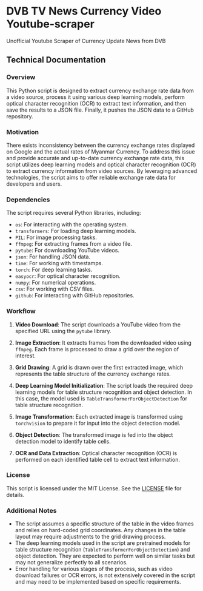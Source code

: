 # DVB TV News Currency Video Youtube-scraper
Unofficial Youtube Scraper of Currency Update News from DVB

## Technical Documentation

### Overview
This Python script is designed to extract currency exchange rate data from a video source, process it using various deep learning models, perform optical character recognition (OCR) to extract text information, and then save the results to a JSON file. Finally, it pushes the JSON data to a GitHub repository.

### Motivation
There exists inconsistency between the currency exchange rates displayed on Google and the actual rates of Myanmar Currency. To address this issue and provide accurate and up-to-date currency exchange rate data, this script utilizes deep learning models and optical character recognition (OCR) to extract currency information from video sources. By leveraging advanced technologies, the script aims to offer reliable exchange rate data for developers and users.

### Dependencies
The script requires several Python libraries, including:
- `os`: For interacting with the operating system.
- `transformers`: For loading deep learning models.
- `PIL`: For image processing tasks.
- `ffmpeg`: For extracting frames from a video file.
- `pytube`: For downloading YouTube videos.
- `json`: For handling JSON data.
- `time`: For working with timestamps.
- `torch`: For deep learning tasks.
- `easyocr`: For optical character recognition.
- `numpy`: For numerical operations.
- `csv`: For working with CSV files.
- `github`: For interacting with GitHub repositories.

### Workflow
1. **Video Download**: The script downloads a YouTube video from the specified URL using the `pytube` library.
   
2. **Image Extraction**: It extracts frames from the downloaded video using `ffmpeg`. Each frame is processed to draw a grid over the region of interest.
   
3. **Grid Drawing**: A grid is drawn over the first extracted image, which represents the table structure of the currency exchange rates.
   
4. **Deep Learning Model Initialization**: The script loads the required deep learning models for table structure recognition and object detection. In this case, the model used is `TableTransformerForObjectDetection` for table structure recognition.
   
5. **Image Transformation**: Each extracted image is transformed using `torchvision` to prepare it for input into the object detection model.
   
6. **Object Detection**: The transformed image is fed into the object detection model to identify table cells.
   
7. **OCR and Data Extraction**: Optical character recognition (OCR) is performed on each identified table cell to extract text information.

### License
This script is licensed under the MIT License. See the [LICENSE](LICENSE) file for details.

### Additional Notes
- The script assumes a specific structure of the table in the video frames and relies on hard-coded grid coordinates. Any changes in the table layout may require adjustments to the grid drawing process.
- The deep learning models used in the script are pretrained models for table structure recognition (`TableTransformerForObjectDetection`) and object detection. They are expected to perform well on similar tasks but may not generalize perfectly to all scenarios.
- Error handling for various stages of the process, such as video download failures or OCR errors, is not extensively covered in the script and may need to be implemented based on specific requirements.
